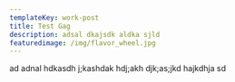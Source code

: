 ```yaml
---
templateKey: work-post
title: Test Gag
description: adsal dkajsdk aldka sjld
featuredimage: /img/flavor_wheel.jpg
---
```

a﻿d adnal hdkasdh j;kashdak hdj;akh djk;as;jkd hajkdhja sd
